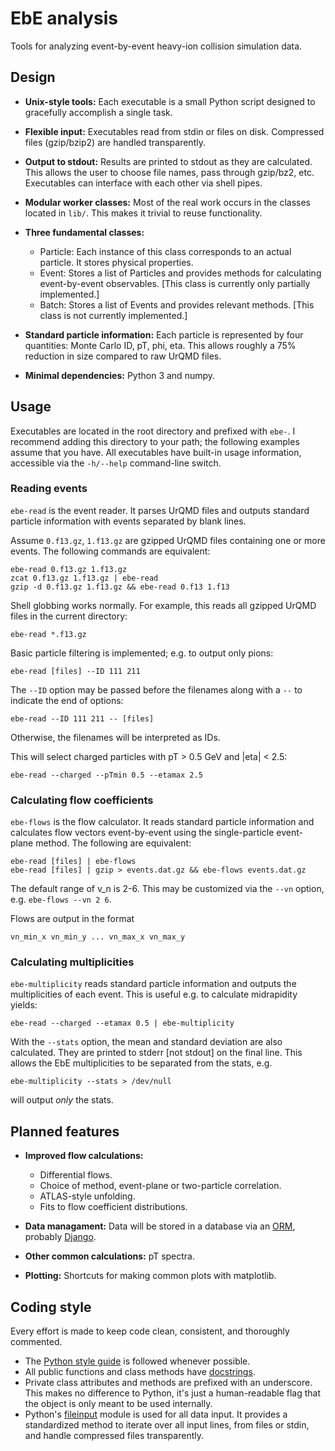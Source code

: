 # EbE analysis

Tools for analyzing event-by-event heavy-ion collision simulation data.



## Design

* **Unix-style tools:**
Each executable is a small Python script designed to gracefully accomplish a single task.

* **Flexible input:**
Executables read from stdin or files on disk.  Compressed files (gzip/bzip2) are handled transparently.

* **Output to stdout:**
Results are printed to stdout as they are calculated.  This allows the user to choose file names, pass through gzip/bz2, etc.  Executables can
interface with each other via shell pipes.

* **Modular worker classes:**
Most of the real work occurs in the classes located in `lib/`.  This makes it trivial to reuse functionality.

* **Three fundamental classes:**
  * Particle:  Each instance of this class corresponds to an actual particle.  It stores physical properties.
  * Event:  Stores a list of Particles and provides methods for calculating event-by-event observables.  [This class is currently only partially implemented.]
  * Batch:  Stores a list of Events and provides relevant methods.  [This class is not currently implemented.]

* **Standard particle information:**
Each particle is represented by four quantities:  Monte Carlo ID, pT, phi, eta.  This allows roughly a 75% reduction in size compared to raw UrQMD files.

* **Minimal dependencies:**
Python 3 and numpy.



## Usage

Executables are located in the root directory and prefixed with `ebe-`.  I recommend adding this directory to your path; the following examples assume that you
have.  All executables have built-in usage information, accessible via the `-h/--help` command-line switch.

### Reading events

`ebe-read` is the event reader.  It parses UrQMD files and outputs standard particle information with events separated by blank lines.

Assume `0.f13.gz`, `1.f13.gz` are gzipped UrQMD files containing one or more events.  The following commands are equivalent:

    ebe-read 0.f13.gz 1.f13.gz
    zcat 0.f13.gz 1.f13.gz | ebe-read
    gzip -d 0.f13.gz 1.f13.gz && ebe-read 0.f13 1.f13

Shell globbing works normally.  For example, this reads all gzipped UrQMD files in the current directory:

    ebe-read *.f13.gz

Basic particle filtering is implemented; e.g. to output only pions:

    ebe-read [files] --ID 111 211

The `--ID` option may be passed before the filenames along with a `--` to indicate the end of options:

    ebe-read --ID 111 211 -- [files]

Otherwise, the filenames will be interpreted as IDs.

This will select charged particles with pT > 0.5 GeV and |eta| < 2.5:

    ebe-read --charged --pTmin 0.5 --etamax 2.5

### Calculating flow coefficients

`ebe-flows` is the flow calculator.  It reads standard particle information and calculates flow vectors event-by-event using the single-particle event-plane method.
The following are equivalent:

    ebe-read [files] | ebe-flows
    ebe-read [files] | gzip > events.dat.gz && ebe-flows events.dat.gz

The default range of v\_n is 2-6.  This may be customized via the `--vn` option, e.g. `ebe-flows --vn 2 6`.

Flows are output in the format

    vn_min_x vn_min_y ... vn_max_x vn_max_y

### Calculating multiplicities

`ebe-multiplicity` reads standard particle information and outputs the multiplicities of each event.  This is useful e.g. to calculate midrapidity yields:

    ebe-read --charged --etamax 0.5 | ebe-multiplicity

With the `--stats` option, the mean and standard deviation are also calculated.  They are printed to stderr [not stdout] on the final line.  This allows the EbE
multiplicities to be separated from the stats, e.g.

    ebe-multiplicity --stats > /dev/null

will output _only_ the stats.



## Planned features

* **Improved flow calculations:**
    * Differential flows.
    * Choice of method, event-plane or two-particle correlation.
    * ATLAS-style unfolding.
    * Fits to flow coefficient distributions.

* **Data managament:**
Data will be stored in a database via an [ORM](https://en.wikipedia.org/wiki/Object-relational_mapping), probably [Django](https://www.djangoproject.com).

* **Other common calculations:**
pT spectra.

* **Plotting:**
Shortcuts for making common plots with matplotlib.



## Coding style

Every effort is made to keep code clean, consistent, and thoroughly commented.

* The [Python style guide](http://www.python.org/dev/peps/pep-0008) is followed whenever possible.
* All public functions and class methods have [docstrings](http://www.python.org/dev/peps/pep-0257).
* Private class attributes and methods are prefixed with an underscore.  This makes no difference to Python, it's just a human-readable flag that the
object is only meant to be used internally.
*  Python's [fileinput](http://docs.python.org/3/library/fileinput.html) module is used for all data input.  It provides a standardized method to iterate over
all input lines, from files or stdin, and handle compressed files transparently.
